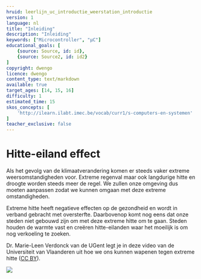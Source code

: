 ```yaml
---
hruid: leerlijn_uc_introductie_weerstation_introductie
version: 1
language: nl
title: "Inleiding"
description: "Inleiding"
keywords: ["Microcontroller", "µC"]
educational_goals: [
    {source: Source, id: id}, 
    {source: Source2, id: id2}
]
copyright: dwengo
licence: dwengo
content_type: text/markdown
available: true
target_ages: [14, 15, 16]
difficulty: 1
estimated_time: 15
skos_concepts: [
    'http://ilearn.ilabt.imec.be/vocab/curr1/s-computers-en-systemen'
]
teacher_exclusive: false
---
```


# Hitte-eiland effect

Als het gevolg van de klimaatverandering komen er steeds vaker extreme weersomstandigheden voor. Extreme regenval maar ook langdurige hitte en droogte worden steeds meer de regel. We zullen onze omgeving dus moeten aanpassen zodat we kunnen omgaan met deze extreme omstandigheden.

Extreme hitte heeft negatieve effecten op de gezondheid en wordt in verband gebracht met oversterfte. Daarbovenop komt nog eens dat onze steden niet gebouwd zijn om met deze extreme hitte om te gaan. Steden houden de warmte vast en creëren hitte-eilanden waar het moeilijk is om nog verkoeling te zoeken.

Dr. Marie-Leen Verdonck van de UGent legt je in deze video van de Universiteit van Vlaanderen uit hoe we ons kunnen wapenen tegen extreme hitte ([CC BY](https://creativecommons.org/licenses/by/3.0/legalcode)).

![](@youtube/https://www.youtube.com/watch?v=1yUisdFv5Io&ab_channel=UniversiteitvanVlaanderen)